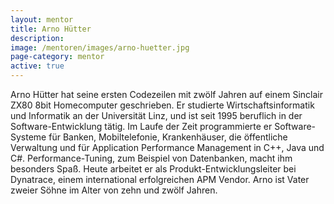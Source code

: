 ```yaml
---
layout: mentor
title: Arno Hütter
description: 
image: /mentoren/images/arno-huetter.jpg
page-category: mentor
active: true
---
```


Arno Hütter hat seine ersten Codezeilen mit zwölf Jahren auf einem Sinclair ZX80 8bit Homecomputer geschrieben. Er studierte Wirtschaftsinformatik und Informatik an der Universität Linz, und ist seit 1995 beruflich in der Software-Entwicklung tätig. Im Laufe der Zeit programmierte er Software-Systeme für Banken, Mobiltelefonie, Krankenhäuser, die öffentliche Verwaltung und für Application Performance Management in C++, Java und C#. Performance-Tuning, zum Beispiel von Datenbanken, macht ihm besonders Spaß. Heute arbeitet er als Produkt-Entwicklungsleiter bei Dynatrace, einem international erfolgreichen APM Vendor. Arno ist Vater zweier Söhne im Alter von zehn und zwölf Jahren.
